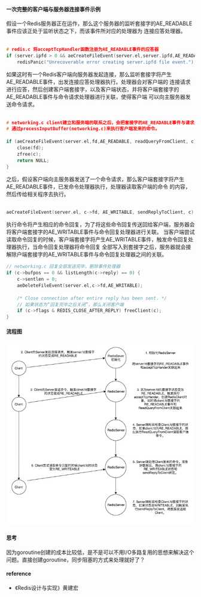 
#### 一次完整的客户端与服务器连接事件示例

假设一个Redis服务器正在运作，那么这个服务器的监听套接字的AE_READABLE事件应该正处于监听状态之下，而该事件所对应的处理器为
连接应答处理器。

```c

# redis.c 将acceptTcpHandler函数注册为AE_READABLE事件的应答器
if (server.ipfd > 0 && aeCreateFileEvent(server.el,server.ipfd,AE_READABLE, acceptTcpHandler, NULL) == AE_ERR)
    redisPanic("Unrecoverable error creating server.ipfd file event.");

```

如果这时有一个Redis客户端向服务器发起连接，那么监听套接字将产生AE_READABLE事件，出发连接应答处理器执行。处理器会对客户端的
连接请求进行应答，然后创建客户端套接字，以及客户端状态，并将客户端套接字的AE_READABLE事件与命令请求处理器进行关联，使得客户端
可以向主服务器发送命令请求。

```c

# networking.c client建立和服务端的联系之后，会把套接字的AE_READABLE事件与请求处理器进行关联，这样发送过来的命令就可以被readQueryFromClient获取到，
# 通过processInputBuffer(networking.c)来执行客户端发来的命令。

if (aeCreateFileEvent(server.el,fd,AE_READABLE, readQueryFromClient, c) == AE_ERR) {
    close(fd);
    zfree(c);
    return NULL;
}
```

之后，假设客户端向主服务器发送了一个命令请求，那么客户端套接字将产生AE_READABLE事件，已发命令处理器执行，处理器读取客户端的命令
的内容，然后传给相关程序去执行。

```c

aeCreateFileEvent(server.el, c->fd, AE_WRITABLE, sendReplyToClient, c) == AE_ERR)
```

执行命令将产生相应的命令回复，为了将这些命令回复传送回给客户端，服务器会将客户端套接字的AE_WRITABLE事件与命令回复处理器进行关联。
当客户端尝试读取命令回复的时候，客户端套接字将产生AE_WRITABLE事件，触发命令回复处理器执行，当命令回复处理器将命令回复
全部写入到套接字之后，服务器就会接解除户端套接字的AE_WRITABLE事件与命令回复处理器之间的关联。

```c
// networking.c 回复全部发送完毕，删除事件处理器
if (c->bufpos == 0 && listLength(c->reply) == 0) {
    c->sentlen = 0;
    aeDeleteFileEvent(server.el,c->fd,AE_WRITABLE);

    /* Close connection after entire reply has been sent. */
    // 如果状态为“回复完毕之后关闭”，那么关闭客户端
    if (c->flags & REDIS_CLOSE_AFTER_REPLY) freeClient(c);
}
```

#### 流程图

![server-client-communication](https://github.com/SwanSpouse/redis_go/blob/master/z_docs/redis/server_client_communication.png?raw=true)


#### 思考

因为goroutine创建的成本比较低，是不是可以不用I/O多路复用的思想来解决这个问题。直接创建goroutine，同步阻塞的方式来处理就好了？

#### reference

* 《Redis设计与实现》黄建宏